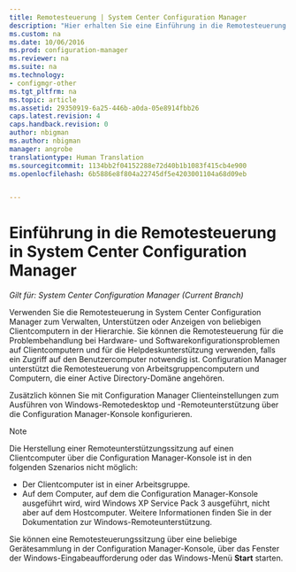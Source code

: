 ```yaml
---
title: Remotesteuerung | System Center Configuration Manager
description: "Hier erhalten Sie eine Einführung in die Remotesteuerung in System Center Configuration Manager."
ms.custom: na
ms.date: 10/06/2016
ms.prod: configuration-manager
ms.reviewer: na
ms.suite: na
ms.technology:
- configmgr-other
ms.tgt_pltfrm: na
ms.topic: article
ms.assetid: 29350919-6a25-446b-a0da-05e8914fbb26
caps.latest.revision: 4
caps.handback.revision: 0
author: nbigman
ms.author: nbigman
manager: angrobe
translationtype: Human Translation
ms.sourcegitcommit: 1134bb2f04152288e72d40b1b1083f415cb4e900
ms.openlocfilehash: 6b5886e8f804a22745df5e4203001104a68d09eb


---
```

# <a name="introduction-to-remote-control-in-system-center-configuration-manager"></a>Einführung in die Remotesteuerung in System Center Configuration Manager

*Gilt für: System Center Configuration Manager (Current Branch)*

Verwenden Sie die Remotesteuerung in System Center Configuration Manager zum Verwalten, Unterstützen oder Anzeigen von beliebigen Clientcomputern in der Hierarchie. Sie können die Remotesteuerung für die Problembehandlung bei Hardware- und Softwarekonfigurationsproblemen auf Clientcomputern und für die Helpdeskunterstützung verwenden, falls ein Zugriff auf den Benutzercomputer notwendig ist. Configuration Manager unterstützt die Remotesteuerung von Arbeitsgruppencomputern und Computern, die einer Active Directory-Domäne angehören.  

 Zusätzlich können Sie mit Configuration Manager Clienteinstellungen zum Ausführen von Windows-Remotedesktop und -Remoteunterstützung über die Configuration Manager-Konsole konfigurieren.  

> [!NOTE]  
>  Die Herstellung einer Remoteunterstützungssitzung auf einen Clientcomputer über die Configuration Manager-Konsole ist in den folgenden Szenarios nicht möglich:  
>   
>  -   Der Clientcomputer ist in einer Arbeitsgruppe.  
> -   Auf dem Computer, auf dem die Configuration Manager-Konsole ausgeführt wird, wird Windows XP Service Pack 3 ausgeführt, nicht aber auf dem Hostcomputer. Weitere Informationen finden Sie in der Dokumentation zur Windows-Remoteunterstützung.  

 Sie können eine Remotesteuerungssitzung über eine beliebige Gerätesammlung in der Configuration Manager-Konsole, über das Fenster der Windows-Eingabeaufforderung oder das Windows-Menü **Start** starten.  



<!--HONumber=Nov16_HO1-->


